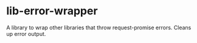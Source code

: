# lib-error-wrapper
A library to wrap other libraries that throw request-promise errors. Cleans up error output.
